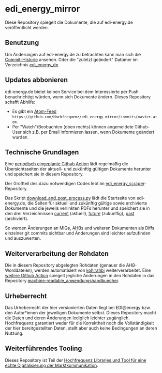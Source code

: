 # edi_energy_mirror

Diese Repository spiegelt die Dokumente, die auf edi-energy.de veröffentlicht werden.

## Benutzung

Um Änderungen auf edi-energy.de zu betrachten kann man sich die [Commit-Historie](https://github.com/Hochfrequenz/edi_energy_mirror/commits/master) ansehen.
Oder die "zuletzt geändert" Datümer im Verzeichnis [edi_energy_de](/edi_energy_de).

## Updates abbonieren

edi-energy.de bietet keinen Service bei dem Interessierte per Push benachrichtigt würden, wenn sich Dokumente ändern.
Dieses Repository schafft Abhilfe:

- Es gibt ein [Atom-Feed](https://github.com/Hochfrequenz/edi_energy_mirror/commits/master.atom) `https://github.com/Hochfrequenz/edi_energy_mirror/commits/master.atom`.
- Per "Watch"/Beobachten (oben rechts) können angemeldete Github-User sich z.B. per Email informieren lassen, wenn Dokumente geändert wurden.

## Technische Grundlagen

Eine [periodisch eingeplante Github Action](https://github.com/Hochfrequenz/edi_energy_mirror/blob/main/.github/workflows/mirror.yml) lädt regelmäßig die Übersichtsseiten der aktuell- und zukünftig gültigen Dokumente herunter und speichert sie in diesem Repository.

Der Großteil des dazu notwendigen Codes lebt im [edi_energy_scraper](https://github.com/Hochfrequenz/edi_energy_scraper)-Repository.

Das Skript [download_and_post_process.py](/download_and_post_process.py) lädt die Startseite von edi-energy.de, die Seiten für aktuell und zukünftig gültige sowie archivierte Dokumente und die jeweils verlinkten PDFs herunter und speichert sie in den drei Verzeichnissen [current](/edi_energy_de/current) (aktuell), [future](/edi_energy_de/future) (zukünftig), [past](/edi_energy_de/past) (archiviert).

So werden Änderungen an MIGs, AHBs und weiteren Dokumenten als Diffs einzelner git commits sichtbar und Änderungen sind leichter aufzufinden und auszuwerten.

## Weiterverarbeitung der Rohdaten
Die in diesem Repository abgelegten Rohdaten (genauer die AHB-Worddateien), werden automatisiert von [kohlrahbi](github.com/Hochfrequenz/kohlrahbi) weiterverarbeitet.
Eine [weitere Github Action](/.github/workflows/mirror.yml) spiegelt jegliche Änderungen in den Rohdaten in das Repository [machine-readable_anwendungshandbuecher](https://github.com/Hochfrequenz/machine-readable_anwendungshandbuecher).

## Urheberrecht

Das Urheberrecht der hier versionierten Daten liegt bei EDI@energy bzw. den Autor\*innen der jeweiligen Dokumente selbst.
Dieses Repository macht die Daten und deren Änderungen lediglich leichter zugänglich.
Hochfrequenz garantiert weder für die Korrektheit noch die Vollständigkeit der hier bereitgestellten Daten, stellt aber auch keine Bedingungen an deren Nutzung.

## Weiterführendes Tooling

Dieses Repository ist Teil der [Hochfrequenz Libraries und Tool für eine echte Digitalisierung der Marktkommunikation](https://github.com/Hochfrequenz/digital_market_communication/).
